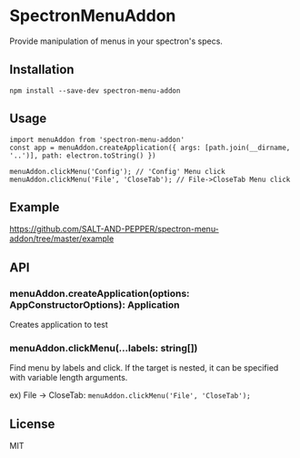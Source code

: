 # SpectronMenuAddon

Provide manipulation of menus in your spectron's specs.

## Installation

```
npm install --save-dev spectron-menu-addon
```

## Usage

```
import menuAddon from 'spectron-menu-addon'
const app = menuAddon.createApplication({ args: [path.join(__dirname, '..')], path: electron.toString() })

menuAddon.clickMenu('Config'); // 'Config' Menu click
menuAddon.clickMenu('File', 'CloseTab'); // File->CloseTab Menu click
```

## Example

https://github.com/SALT-AND-PEPPER/spectron-menu-addon/tree/master/example

## API

### menuAddon.createApplication(options: AppConstructorOptions): Application

Creates application to test

### menuAddon.clickMenu(...labels: string[])

Find menu by labels and click.
If the target is nested, it can be specified with variable length arguments.

ex) File -> CloseTab: `menuAddon.clickMenu('File', 'CloseTab');`

## License

MIT
